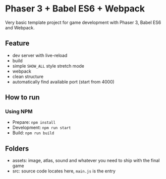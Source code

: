 # Phaser 3 + Babel ES6 + Webpack

Very basic template project for game development with Phaser 3, Babel ES6 and Webpack.

## Feature

- dev server with live-reload
- build
- simple `SHOW_ALL` style stretch mode
- webpack
- clean structure
- automatically find available port (start from 4000)

## How to run

### Using NPM

- Prepare: `npm install`
- Development: `npm run start`
- Build: `npm run build`

## Folders

- assets: image, atlas, sound and whatever you need to ship with the final game
- src: source code locates here, `main.js` is the entry
